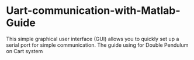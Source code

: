 # Uart-communication-with-Matlab-Guide
This simple graphical user interface (GUI) allows you to quickly set up a serial port for simple communication. The guide using for Double Pendulum on Cart system
